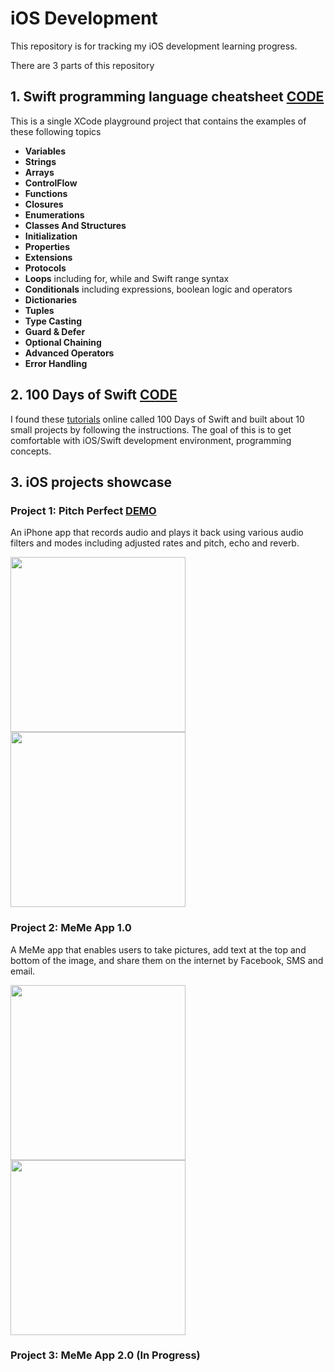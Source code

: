 # iOS Development 

This repository is for tracking my iOS development learning progress.

There are 3 parts of this repository
## 1. Swift programming language cheatsheet [CODE](https://github.com/SophiaBelkin/swift_development/blob/master/swift_cheatsheet/CheatSheet.playground/Contents.swift)
This is a single XCode playground project that contains the examples of these following topics
- **Variables**
- **Strings**
- **Arrays**
- **ControlFlow**
- **Functions**
- **Closures**
- **Enumerations**
- **Classes And Structures**
- **Initialization**
- **Properties** 
- **Extensions**
- **Protocols**
- **Loops**  including for, while and Swift range syntax
- **Conditionals**  including expressions, boolean logic and operators
- **Dictionaries**
- **Tuples**
- **Type Casting**
- **Guard & Defer**
- **Optional Chaining**
- **Advanced Operators**
- **Error Handling**



## 2. 100 Days of Swift [CODE](https://github.com/SophiaBelkin/swift_development/tree/master/100_days_swift)
I found these [tutorials](https://samvlu.com/tutorials.html) online called 100 Days of Swift and built about 10 small projects by following the instructions. The goal of this is to get comfortable with iOS/Swift development environment, programming concepts. 



## 3. iOS projects showcase

### Project 1: Pitch Perfect [DEMO](https://www.youtube.com/watch?v=5PvcLHK71XI)

An iPhone app that records audio and plays it back using various audio filters and modes including adjusted rates and pitch, echo and reverb.

 <img src="https://github.com/SophiaBelkin/swift_development/blob/master/projects/PitchPerfect/IMG_3147.png" width="280">
 <img src="https://github.com/SophiaBelkin/swift_development/blob/master/projects/PitchPerfect/IMG_3146.png" width="280">


### Project 2: MeMe App 1.0 

A MeMe app that enables users to take pictures, add text at the top and bottom of the image, and share them on the internet by Facebook, SMS and email. 


 <img src="https://github.com/SophiaBelkin/swift_development/blob/master/projects/Meme/IMG_3197.PNG" width="280">
 <img src="https://github.com/SophiaBelkin/swift_development/blob/master/projects/Meme/IMG_3196.PNG" width="280">

### Project 3: MeMe App 2.0 (In Progress)
